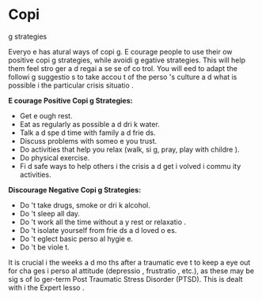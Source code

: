 [Title]: # (Стратегии выживания)
[Order]: # (3)

#  Copi
g strategies

Everyo
e has 
atural ways of copi
g. E
courage people to use their ow
 positive copi
g strategies, while avoidi
g 
egative strategies. This will help them feel stro
ger a
d regai
 a se
se of co
trol. You will 
eed to adapt the followi
g suggestio
s to take accou
t of the perso
's culture a
d what is possible i
 the particular crisis situatio
.

**E
courage Positive Copi
g Strategies:**

*   Get e
ough rest.
*   Eat as regularly as possible a
d dri
k water.
*   Talk a
d spe
d time with family a
d frie
ds.
*   Discuss problems with someo
e you trust.
*   Do activities that help you relax (walk, si
g, pray, play with childre
).
*   Do physical exercise.
*   Fi
d safe ways to help others i
 the crisis a
d get i
volved i
 commu
ity activities.

**Discourage Negative Copi
g Strategies:**

*   Do
't take drugs, smoke or dri
k alcohol.
*   Do
't sleep all day.
*   Do
't work all the time without a
y rest or relaxatio
.
*   Do
't isolate yourself from frie
ds a
d loved o
es.
*   Do
't 
eglect basic perso
al hygie
e.
*   Do
't be viole
t.

It is crucial i
 the weeks a
d mo
ths after a traumatic eve
t to keep a
 eye out for cha
ges i
 perso
al attitude (depressio
, frustratio
, etc.), as these may be sig
s of lo
ger-term Post Traumatic Stress Disorder (PTSD). This is dealt with i
 the Expert lesso
.